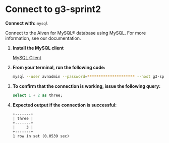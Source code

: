 # Connect to g3-sprint2

**Connect with:** `mysql`

Connect to the Aiven for MySQL® database using MySQL. For more information, see our documentation.

1. **Install the MySQL client**
   
   [MySQL Client](https://dev.mysql.com/downloads/mysql/)

2. **From your terminal, run the following code:**

   ```bash
   mysql --user avnadmin --password=********************* --host g3-sprint2-just4thedreamland-5e30.h.aivencloud.com --port 26740 defaultdb
   ```

3. **To confirm that the connection is working, issue the following query:**

   ```sql
   select 1 + 2 as three;
   ```

4. **Expected output if the connection is successful:**

   ```
   +-------+
   | three |
   +-------+
   |     3 |
   +-------+
   1 row in set (0.0539 sec)
   ```

